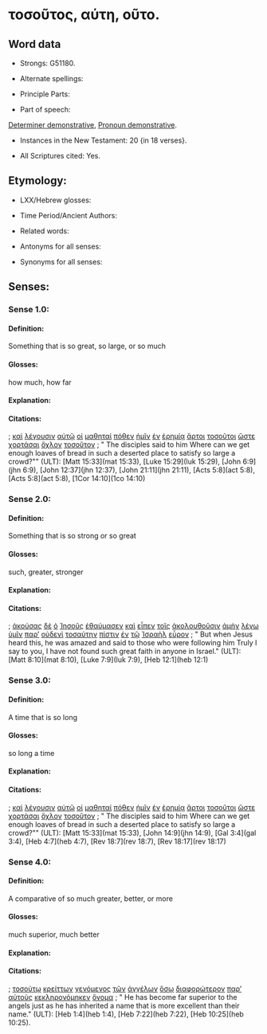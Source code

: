 # τοσοῦτος, αύτη, οῦτο.

<!-- Status: S2=NeedsReview -->
<!-- Lexica used for edits: BDAG, FFM, LN, A-S -->

## Word data

* Strongs: G51180.


* Alternate spellings:

* Principle Parts: 

* Part of speech: 

[Determiner demonstrative](http://ugg.readthedocs.io/en/latest/determiner_demonstrative.html),
[Pronoun demonstrative](http://ugg.readthedocs.io/en/latest/pronoun_demonstrative.html).

* Instances in the New Testament: 20 {in 18 verses}.

* All Scriptures cited: Yes.

## Etymology: 

* LXX/Hebrew glosses: 

* Time Period/Ancient Authors: 

* Related words: 

* Antonyms for all senses:

* Synonyms for all senses: 

## Senses:

### Sense 1.0:

#### Definition: 

Something that is so great, so large, or so much

#### Glosses:

how much, how far

#### Explanation:

#### Citations:

; [καὶ](../G25320/01.md) [λέγουσιν](../G30040/01.md) [αὐτῷ](../G08460/01.md) [οἱ](../G35880/01.md) [μαθηταί](../G31010/01.md) [πόθεν](../G41590/01.md) [ἡμῖν](../G14730/01.md) [ἐν](../G17220/01.md) [ἐρημίᾳ](../G20470/01.md) [ἄρτοι](../G07400/01.md) [τοσοῦτοι](../G51180/01.md) [ὥστε](../G56200/01.md) [χορτάσαι](../G55260/01.md) [ὄχλον](../G37930/01.md) [τοσοῦτον](../G51180/01.md)
; " The disciples said to him Where can we get enough loaves of bread in such a deserted place to satisfy so large a crowd?"" (ULT): 
[Matt 15:33](mat 15:33), [Luke 15:29](luk 15:29), [John 6:9](jhn 6:9), [John 12:37](jhn 12:37), [John 21:11](jhn 21:11), [Acts 5:8](act 5:8), [Acts 5:8](act 5:8), [1Cor 14:10](1co 14:10)

### Sense 2.0:

#### Definition: 

Something that is so strong or so great

#### Glosses:

such, greater, stronger

#### Explanation:

#### Citations:

; [ἀκούσας](../G01910/01.md) [δὲ](../G11610/01.md) [ὁ](../G35880/01.md) [Ἰησοῦς](../G24240/01.md) [ἐθαύμασεν](../G22960/01.md) [καὶ](../G25320/01.md) [εἶπεν](../G30040/01.md) [τοῖς](../G35880/01.md) [ἀκολουθοῦσιν](../G01900/01.md) [ἀμὴν](../G02810/01.md) [λέγω](../G30040/01.md) [ὑμῖν](../G47710/01.md) [παρ’](../G38440/01.md) [οὐδενὶ](../G37620/01.md) [τοσαύτην](../G51180/01.md) [πίστιν](../G41020/01.md) [ἐν](../G17220/01.md) [τῷ](../G35880/01.md) [Ἰσραὴλ](../G24740/01.md) [εὗρον](../G21470/01.md)
; " But when Jesus heard this, he was amazed and said to those who were following him Truly I say to you, I have not found such great faith in anyone in Israel." (ULT): 
[Matt 8:10](mat 8:10), [Luke 7:9](luk 7:9), [Heb 12:1](heb 12:1)

### Sense 3.0:

#### Definition: 

A time that is so long

#### Glosses:

so long a time

#### Explanation:

#### Citations:

; [καὶ](../G25320/01.md) [λέγουσιν](../G30040/01.md) [αὐτῷ](../G08460/01.md) [οἱ](../G35880/01.md) [μαθηταί](../G31010/01.md) [πόθεν](../G41590/01.md) [ἡμῖν](../G14730/01.md) [ἐν](../G17220/01.md) [ἐρημίᾳ](../G20470/01.md) [ἄρτοι](../G07400/01.md) [τοσοῦτοι](../G51180/01.md) [ὥστε](../G56200/01.md) [χορτάσαι](../G55260/01.md) [ὄχλον](../G37930/01.md) [τοσοῦτον](../G51180/01.md)
; " The disciples said to him Where can we get enough loaves of bread in such a deserted place to satisfy so large a crowd?"" (ULT): 
[Matt 15:33](mat 15:33), [John 14:9](jhn 14:9), [Gal 3:4](gal 3:4), [Heb 4:7](heb 4:7), [Rev 18:7](rev 18:7), [Rev 18:17](rev 18:17)

### Sense 4.0:

#### Definition: 

A comparative of so much greater, better, or more

#### Glosses:

much superior, much better

#### Explanation:

#### Citations:

; [τοσούτῳ](../G51180/01.md) [κρείττων](../G29090/01.md) [γενόμενος](../G10960/01.md) [τῶν](../G35880/01.md) [ἀγγέλων](../G00320/01.md) [ὅσῳ](../G37450/01.md) [διαφορώτερον](../G13135/01.md) [παρ’](../G38440/01.md) [αὐτοὺς](../G08460/01.md) [κεκληρονόμηκεν](../G28160/01.md) [ὄνομα](../G36860/01.md)
; " He has become far superior to the angels just as he has inherited a name that is more excellent than their name." (ULT): 
[Heb 1:4](heb 1:4), [Heb 7:22](heb 7:22), [Heb 10:25](heb 10:25).
